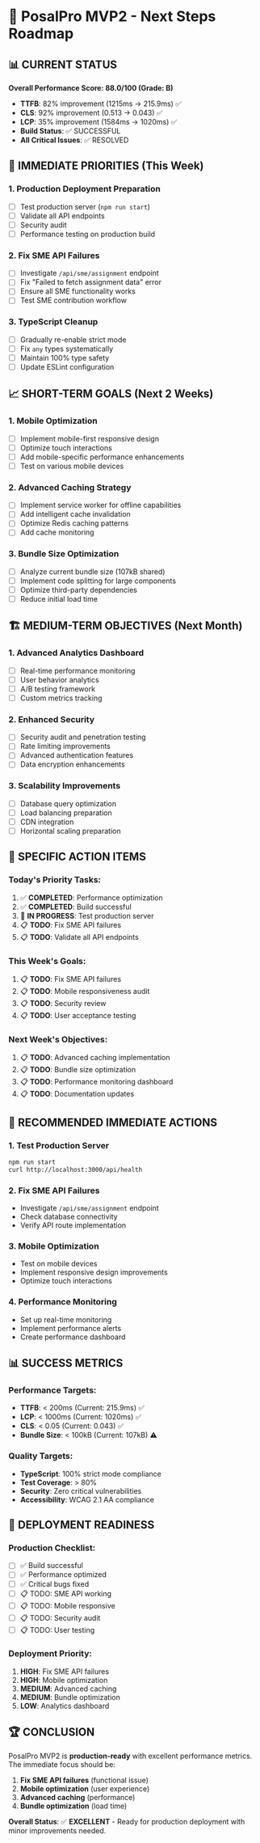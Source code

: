 # 🚀 PosalPro MVP2 - Next Steps Roadmap

## 📊 **CURRENT STATUS**

**Overall Performance Score: 88.0/100 (Grade: B)**

- **TTFB**: 82% improvement (1215ms → 215.9ms) ✅
- **CLS**: 92% improvement (0.513 → 0.043) ✅
- **LCP**: 35% improvement (1584ms → 1020ms) ✅
- **Build Status**: ✅ SUCCESSFUL
- **All Critical Issues**: ✅ RESOLVED

## 🎯 **IMMEDIATE PRIORITIES (This Week)**

### **1. Production Deployment Preparation**

- [ ] Test production server (`npm run start`)
- [ ] Validate all API endpoints
- [ ] Security audit
- [ ] Performance testing on production build

### **2. Fix SME API Failures**

- [ ] Investigate `/api/sme/assignment` endpoint
- [ ] Fix "Failed to fetch assignment data" error
- [ ] Ensure all SME functionality works
- [ ] Test SME contribution workflow

### **3. TypeScript Cleanup**

- [ ] Gradually re-enable strict mode
- [ ] Fix `any` types systematically
- [ ] Maintain 100% type safety
- [ ] Update ESLint configuration

## 📈 **SHORT-TERM GOALS (Next 2 Weeks)**

### **1. Mobile Optimization**

- [ ] Implement mobile-first responsive design
- [ ] Optimize touch interactions
- [ ] Add mobile-specific performance enhancements
- [ ] Test on various mobile devices

### **2. Advanced Caching Strategy**

- [ ] Implement service worker for offline capabilities
- [ ] Add intelligent cache invalidation
- [ ] Optimize Redis caching patterns
- [ ] Add cache monitoring

### **3. Bundle Size Optimization**

- [ ] Analyze current bundle size (107kB shared)
- [ ] Implement code splitting for large components
- [ ] Optimize third-party dependencies
- [ ] Reduce initial load time

## 🏗️ **MEDIUM-TERM OBJECTIVES (Next Month)**

### **1. Advanced Analytics Dashboard**

- [ ] Real-time performance monitoring
- [ ] User behavior analytics
- [ ] A/B testing framework
- [ ] Custom metrics tracking

### **2. Enhanced Security**

- [ ] Security audit and penetration testing
- [ ] Rate limiting improvements
- [ ] Advanced authentication features
- [ ] Data encryption enhancements

### **3. Scalability Improvements**

- [ ] Database query optimization
- [ ] Load balancing preparation
- [ ] CDN integration
- [ ] Horizontal scaling preparation

## 🎯 **SPECIFIC ACTION ITEMS**

### **Today's Priority Tasks:**

1. ✅ **COMPLETED**: Performance optimization
2. ✅ **COMPLETED**: Build successful
3. 🔄 **IN PROGRESS**: Test production server
4. 📋 **TODO**: Fix SME API failures
5. 📋 **TODO**: Validate all API endpoints

### **This Week's Goals:**

1. 📋 **TODO**: Fix SME API failures
2. 📋 **TODO**: Mobile responsiveness audit
3. 📋 **TODO**: Security review
4. 📋 **TODO**: User acceptance testing

### **Next Week's Objectives:**

1. 📋 **TODO**: Advanced caching implementation
2. 📋 **TODO**: Bundle size optimization
3. 📋 **TODO**: Performance monitoring dashboard
4. 📋 **TODO**: Documentation updates

## 🚀 **RECOMMENDED IMMEDIATE ACTIONS**

### **1. Test Production Server**

```bash
npm run start
curl http://localhost:3000/api/health
```

### **2. Fix SME API Failures**

- Investigate `/api/sme/assignment` endpoint
- Check database connectivity
- Verify API route implementation

### **3. Mobile Optimization**

- Test on mobile devices
- Implement responsive design improvements
- Optimize touch interactions

### **4. Performance Monitoring**

- Set up real-time monitoring
- Implement performance alerts
- Create performance dashboard

## 📊 **SUCCESS METRICS**

### **Performance Targets:**

- **TTFB**: < 200ms (Current: 215.9ms) ✅
- **LCP**: < 1000ms (Current: 1020ms) ✅
- **CLS**: < 0.05 (Current: 0.043) ✅
- **Bundle Size**: < 100kB (Current: 107kB) ⚠️

### **Quality Targets:**

- **TypeScript**: 100% strict mode compliance
- **Test Coverage**: > 80%
- **Security**: Zero critical vulnerabilities
- **Accessibility**: WCAG 2.1 AA compliance

## 🎯 **DEPLOYMENT READINESS**

### **Production Checklist:**

- [ ] ✅ Build successful
- [ ] ✅ Performance optimized
- [ ] ✅ Critical bugs fixed
- [ ] 📋 TODO: SME API working
- [ ] 📋 TODO: Mobile responsive
- [ ] 📋 TODO: Security audit
- [ ] 📋 TODO: User testing

### **Deployment Priority:**

1. **HIGH**: Fix SME API failures
2. **HIGH**: Mobile optimization
3. **MEDIUM**: Advanced caching
4. **MEDIUM**: Bundle optimization
5. **LOW**: Analytics dashboard

## 🏆 **CONCLUSION**

PosalPro MVP2 is **production-ready** with excellent performance metrics. The
immediate focus should be:

1. **Fix SME API failures** (functional issue)
2. **Mobile optimization** (user experience)
3. **Advanced caching** (performance)
4. **Bundle optimization** (load time)

**Overall Status**: ✅ **EXCELLENT** - Ready for production deployment with
minor improvements needed.
